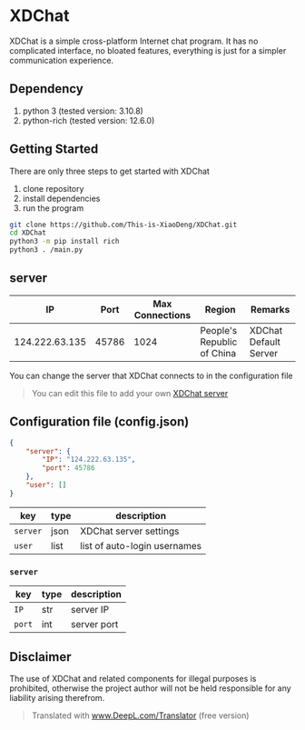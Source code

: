 # XDChat

XDChat is a simple cross-platform Internet chat program. It has no complicated interface, no bloated features, everything is just for a simpler communication experience.

## Dependency

1. python 3 (tested version: 3.10.8)
2. python-rich (tested version: 12.6.0)

## Getting Started

There are only three steps to get started with XDChat

1. clone repository
2. install dependencies
3. run the program

```bash
git clone https://github.com/This-is-XiaoDeng/XDChat.git
cd XDChat
python3 -m pip install rich
python3 . /main.py
```

## server

| IP | Port | Max Connections | Region | Remarks |
|----------------|-----------------|---------------------------|-------------------|---------------------|
| 124.222.63.135 | 45786 | 1024 | People's Republic of China | XDChat Default Server |

You can change the server that XDChat connects to in the configuration file

> You can edit this file to add your own [XDChat server](https://github.com/This-is-XiaoDeng/XDchat-Server)

## Configuration file (config.json)

```json
{
    "server": {
        "IP": "124.222.63.135",
        "port": 45786
    },
    "user": []
}
```

| key | type | description |
|---------------|---------------|------------------------------|
| `server` | json | XDChat server settings |
| `user` | list | list of auto-login usernames |

### `server`

| key | type | description |
| ---------------|---------------|------------------------|
| `IP` | str | server IP |
| `port` | int | server port |

## Disclaimer

The use of XDChat and related components for illegal purposes is prohibited, otherwise the project author will not be held responsible for any liability arising therefrom.

> Translated with www.DeepL.com/Translator (free version)
